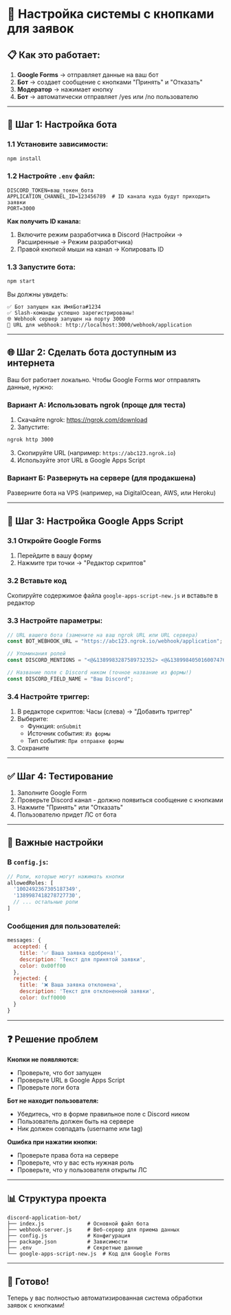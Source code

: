 # 🔗 Настройка системы с кнопками для заявок

## 📋 Как это работает:

1. **Google Forms** → отправляет данные на ваш бот
2. **Бот** → создает сообщение с кнопками "Принять" и "Отказать"
3. **Модератор** → нажимает кнопку
4. **Бот** → автоматически отправляет /yes или /no пользователю

---

## 🚀 Шаг 1: Настройка бота

### 1.1 Установите зависимости:
```bash
npm install
```

### 1.2 Настройте `.env` файл:
```env
DISCORD_TOKEN=ваш_токен_бота
APPLICATION_CHANNEL_ID=123456789  # ID канала куда будут приходить заявки
PORT=3000
```

**Как получить ID канала:**
1. Включите режим разработчика в Discord (Настройки → Расширенные → Режим разработчика)
2. Правой кнопкой мыши на канал → Копировать ID

### 1.3 Запустите бота:
```bash
npm start
```

Вы должны увидеть:
```
✅ Бот запущен как ИмяБота#1234
✅ Slash-команды успешно зарегистрированы!
🌐 Webhook сервер запущен на порту 3000
📡 URL для webhook: http://localhost:3000/webhook/application
```

---

## 🌐 Шаг 2: Сделать бота доступным из интернета

Ваш бот работает локально. Чтобы Google Forms мог отправлять данные, нужно:

### Вариант А: Использовать ngrok (проще для теста)

1. Скачайте ngrok: https://ngrok.com/download
2. Запустите:
```bash
ngrok http 3000
```
3. Скопируйте URL (например: `https://abc123.ngrok.io`)
4. Используйте этот URL в Google Apps Script

### Вариант Б: Развернуть на сервере (для продакшена)

Разверните бота на VPS (например, на DigitalOcean, AWS, или Heroku)

---

## 📝 Шаг 3: Настройка Google Apps Script

### 3.1 Откройте Google Forms
1. Перейдите в вашу форму
2. Нажмите три точки → "Редактор скриптов"

### 3.2 Вставьте код
Скопируйте содержимое файла `google-apps-script-new.js` и вставьте в редактор

### 3.3 Настройте параметры:

```javascript
// URL вашего бота (замените на ваш ngrok URL или URL сервера)
const BOT_WEBHOOK_URL = "https://abc123.ngrok.io/webhook/application";

// Упоминания ролей
const DISCORD_MENTIONS = "<@&1389983287589732352> <@&1389984050160074762>";

// Название поля с Discord ником (точное название из формы!)
const DISCORD_FIELD_NAME = "Ваш Discord";
```

### 3.4 Настройте триггер:
1. В редакторе скриптов: Часы (слева) → "Добавить триггер"
2. Выберите:
   - Функция: `onSubmit`
   - Источник события: `Из формы`
   - Тип события: `При отправке формы`
3. Сохраните

---

## ✅ Шаг 4: Тестирование

1. Заполните Google Form
2. Проверьте Discord канал - должно появиться сообщение с кнопками
3. Нажмите "Принять" или "Отказать"
4. Пользователю придет ЛС от бота

---

## 🔧 Важные настройки

### В `config.js`:

```javascript
// Роли, которые могут нажимать кнопки
allowedRoles: [
  '1002492367305187349',
  '1389987418278727730',
  // ... остальные роли
]
```

### Сообщения для пользователей:

```javascript
messages: {
  accepted: {
    title: '✅ Ваша заявка одобрена!',
    description: 'Текст для принятой заявки',
    color: 0x00ff00
  },
  rejected: {
    title: '❌ Ваша заявка отклонена',
    description: 'Текст для отклоненной заявки',
    color: 0xff0000
  }
}
```

---

## ❓ Решение проблем

**Кнопки не появляются:**
- Проверьте, что бот запущен
- Проверьте URL в Google Apps Script
- Проверьте логи бота

**Бот не находит пользователя:**
- Убедитесь, что в форме правильное поле с Discord ником
- Пользователь должен быть на сервере
- Ник должен совпадать (username или tag)

**Ошибка при нажатии кнопки:**
- Проверьте права бота на сервере
- Проверьте, что у вас есть нужная роль
- Проверьте, что у пользователя открыты ЛС

---

## 📊 Структура проекта

```
discord-application-bot/
├── index.js              # Основной файл бота
├── webhook-server.js     # Веб-сервер для приема данных
├── config.js             # Конфигурация
├── package.json          # Зависимости
├── .env                  # Секретные данные
└── google-apps-script-new.js  # Код для Google Forms
```

---

## 🎉 Готово!

Теперь у вас полностью автоматизированная система обработки заявок с кнопками!
